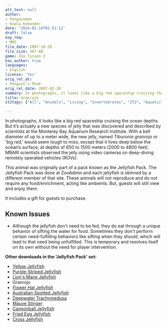 ```yaml
---
alt_text: null
author:
- Penguinman
- Koala Komander
date: '2024-01-14T01:51:12'
draft: false
exp_req:
- MM2
file_date: 2007-10-28
file_size: 367 KB
game: Zoo Tycoon 2
has_author: true
languages:
- English
license: 'Yes'
orig_rel_at:
- Penguin's Peak
orig_rel_date: 2007-02-20
summary: In photographs, it looks like a big red spaceship cruising the ocean depths.
title: Granrojo
zt2tags: ["All", "Animals", "Living", "Invertebrates", "ZT2", "Aquatic", "Jellyfish" ]

---
```

In photographs, it looks like a big red spaceship cruising the ocean depths. But it’s actually a new species of jelly that was discovered and described by scientists at the Monterey Bay Aquarium Research Institute. With a bell diameter of up to a meter wide, the new jelly, named *Tiburonia granrojo* or 'big red,' would seem tough to miss, except that it lives deep below the ocean’s surface, at depths of 650 to 1500 meters (2000 to 4800 feet). MBARI scientists observed the jelly using video cameras on deep-diving remotely operated vehicles (ROVs).

This animal was originally part of a pack known as the Jellyfish Pack. The Jellyfish Pack was done at ZooAdmin and each jellyfish is skinned by a different member of that site. These animals will not reproduce and do not require any food/enrichment, acting like ambients. But, guests will still view and enjoy them.

It includes a gift for guests to purchase.

## Known Issues
- Although the jellyfish don't need to be fed, they do eat through a unique behavior of sifting the water for food. Sometimes they don't perform certain need-fulfilling behaviors like sifting when they should, which will lead to that need being unfulfilled. This is temporary and resolves itself on its own without the need for player intervention.

**Other downloads in the 'Jellyfish Pack' set:**
- [Yellow Jellyfish](<https://www.zooberry.org/mods/zt2/animals/fictional/yellow-jellyfish/>)
- [Purple-Striped Jellyfish](<https://www.zooberry.org/mods/zt2/animals/living/purple-striped-jellyfish/>)
- [Lion's Mane Jellyfish](<https://www.zooberry.org/mods/zt2/animals/living/lions-mane-jellyfish/>)
- Granrojo
- [Flower Hat Jellyfish](<https://www.zooberry.org/mods/zt2/animals/living/lions-mane-jellyfish/>)
- [Australian Spotted Jellyfish](<https://www.zooberry.org/mods/zt2/animals/living/australian-spotted-jellyfish/>)
- [Deepwater Trachymedusa](<https://www.zooberry.org/mods/zt2/animals/living/deepwater-trachymedusa/>)
- [Mauve Stinger](<https://www.zooberry.org/mods/zt2/animals/living/mauve-stinger/>)
- [Cannonball Jellyfish](<https://www.zooberry.org/mods/zt2/animals/living/cannonball-jellyfish/>)
- [Fried Egg Jellyfish](<https://www.zooberry.org/mods/zt2/animals/living/fried-egg-jellyfish/>)
- [Cross Jellyfish](<https://www.zooberry.org/mods/zt2/animals/living/cross-jellyfish/>)